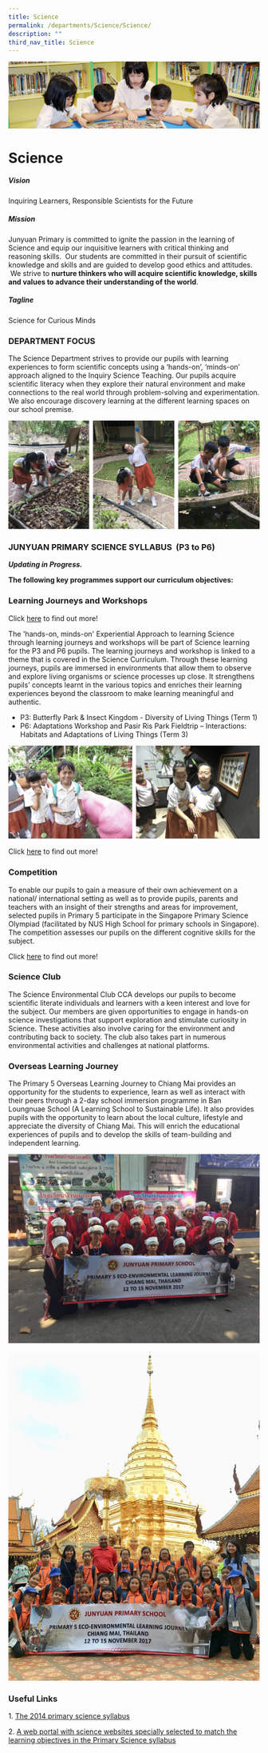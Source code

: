 ```yaml
---
title: Science
permalink: /departments/Science/Science/
description: ""
third_nav_title: Science
---
```

![](/images/banner.gif)

  
  
# Science

##### Vision

  

Inquiring Learners, Responsible Scientists for the Future

  

##### Mission

  

Junyuan Primary is committed to ignite the passion in the learning of Science and equip our inquisitive learners with critical thinking and reasoning skills.  Our students are committed in their pursuit of scientific knowledge and skills and are guided to develop good ethics and attitudes.  We strive to **nurture thinkers who will acquire scientific knowledge, skills and values to advance their understanding of the world**.

  

##### Tagline

  

Science for Curious Minds

  

### DEPARTMENT FOCUS

  

The Science Department strives to provide our pupils with learning experiences to form scientific concepts using a ‘hands-on’, ‘minds-on’ approach aligned to the Inquiry Science Teaching. Our pupils acquire scientific literacy when they explore their natural environment and make connections to the real world through problem-solving and experimentation. We also encourage discovery learning at the different learning spaces on our school premise.

![](/images/Science.png)

### JUNYUAN PRIMARY SCIENCE SYLLABUS  (P3 to P6)

**_Updating in Progress._**


**The following key programmes support our curriculum objectives:**

### Learning Journeys and Workshops

Click [here](/departments/Science/Events-and-Workshop/) to find out more!

The 'hands-on, minds-on' Experiential Approach to learning Science through learning journeys and workshops will be part of Science learning for the P3 and P6 pupils. The learning journeys and workshop is linked to a theme that is covered in the Science Curriculum. Through these learning journeys, pupils are immersed in environments that allow them to observe and explore living organisms or science processes up close. It strengthens pupils’ concepts learnt in the various topics and enriches their learning experiences beyond the classroom to make learning meaningful and authentic. 

  

*   P3: Butterfly Park & Insect Kingdom - Diversity of Living Things (Term 1)
*   P6: Adaptations Workshop and Pasir Ris Park Fieldtrip – Interactions: Habitats and Adaptations of Living Things (Term 3)

![](/images/Science1.png)

Click [here](/departments/Science/Learning-Journeys/) to find out more!


### Competition

  

To enable our pupils to gain a measure of their own achievement on a national/ international setting as well as to provide pupils, parents and teachers with an insight of their strengths and areas for improvement, selected pupils in Primary 5 participate in the Singapore Primary Science Olympiad (facilitated by NUS High School for primary schools in Singapore). The competition assesses our pupils on the different cognitive skills for the subject.

Click [here](/departments/Science/Competition/) to find out more!

### Science Club

  

The Science Environmental Club CCA develops our pupils to become scientific literate individuals and learners with a keen interest and love for the subject. Our members are given opportunities to engage in hands-on science investigations that support exploration and stimulate curiosity in Science. These activities also involve caring for the environment and contributing back to society. The club also takes part in numerous environmental activities and challenges at national platforms.  

  

### Overseas Learning Journey

  

The Primary 5 Overseas Learning Journey to Chiang Mai provides an opportunity for the students to experience, learn as well as interact with their peers through a 2-day school immersion programme in Ban Loungnuae School (A Learning School to Sustainable Life). It also provides pupils with the opportunity to learn about the local culture, lifestyle and appreciate the diversity of Chiang Mai. This will enrich the educational experiences of pupils and to develop the skills of team-building and independent learning.


![](/images/Science2.jpeg)

![](/images/Science3.jpeg)


### Useful Links

1. [The 2014 primary science syllabus](https://www.moe.gov.sg/education/syllabuses/sciences/files/science-primary-2014.pdf)

2. [A web portal with science websites specially selected to match the learning objectives in the Primary Science syllabus](http://sciberdiver.wikispaces.com/)